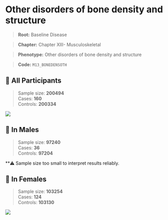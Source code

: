 # Other disorders of bone density and structure

> **Root:** Baseline Disease  

> **Chapter:** Chapter XIII- Musculoskeletal  

> **Phenotype:** Other disorders of bone density and structure  

> **Code:** `M13_BONEDENSOTH`

## 🧪 All Participants  
> Sample size: **200494**  
> Cases: **160**  
> Controls: **200334**
<img src="/Disease/Figures/ALL/Baseline/M13_BONEDENSOTH.png"/>
<CsvTable src="/Disease/Data/ALL/Baseline/LG_M13_BONEDENSOTH.csv" label="🔍 View full results" />

## 👨 In Males  
> Sample size: **97240**  
> Cases: **36**  
> Controls: **97204**

**⚠️ Sample size too small to interpret results reliably.

## 👩 In Females  
> Sample size: **103254**  
> Cases: **124**  
> Controls: **103130**
<img src="/Disease/Figures/Female/Baseline/M13_BONEDENSOTH.png"/>
<CsvTable src="/Disease/Data/Female/Baseline/LG_M13_BONEDENSOTH.csv" label="🔍 View full results" />
